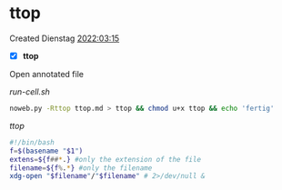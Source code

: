 # ttop
Created Dienstag [2022:03:15]()

- [x] **ttop**


Open annotated file


*run-cell.sh*
```bash
noweb.py -Rttop ttop.md > ttop && chmod u+x ttop && echo 'fertig'
````

*ttop*
```bash
#!/bin/bash
f=$(basename "$1")
extens=${f##*.} #only the extension of the file
filename=${f%.*} #only the filename
xdg-open "$filename"/"$filename" # 2>/dev/null &
```

